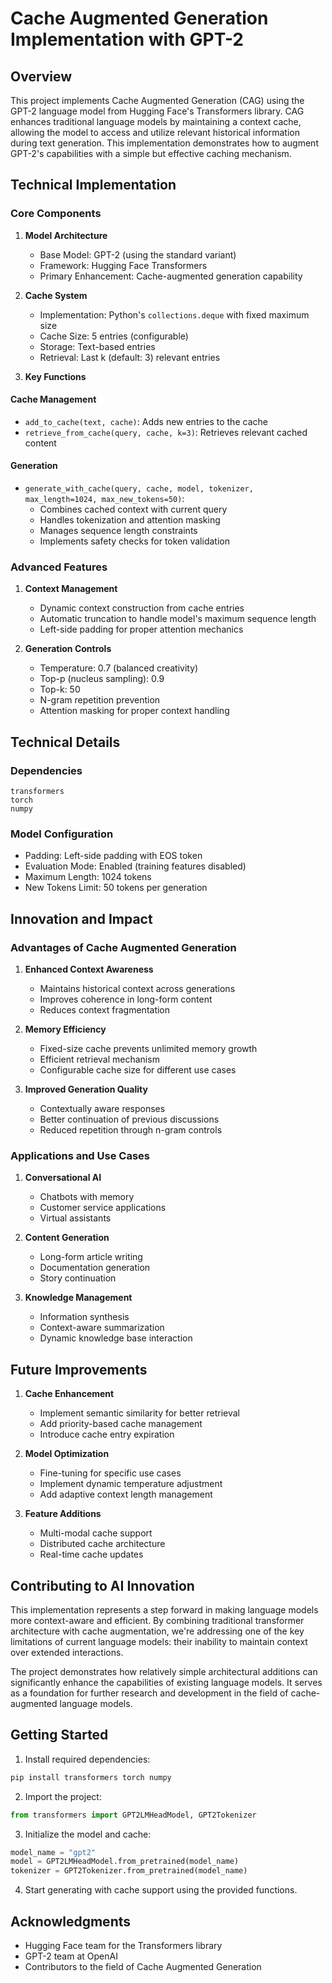 # Cache Augmented Generation Implementation with GPT-2

## Overview
This project implements Cache Augmented Generation (CAG) using the GPT-2 language model from Hugging Face's Transformers library. CAG enhances traditional language models by maintaining a context cache, allowing the model to access and utilize relevant historical information during text generation. This implementation demonstrates how to augment GPT-2's capabilities with a simple but effective caching mechanism.

## Technical Implementation

### Core Components

1. **Model Architecture**
   - Base Model: GPT-2 (using the standard variant)
   - Framework: Hugging Face Transformers
   - Primary Enhancement: Cache-augmented generation capability

2. **Cache System**
   - Implementation: Python's `collections.deque` with fixed maximum size
   - Cache Size: 5 entries (configurable)
   - Storage: Text-based entries
   - Retrieval: Last k (default: 3) relevant entries

3. **Key Functions**

#### Cache Management
- `add_to_cache(text, cache)`: Adds new entries to the cache
- `retrieve_from_cache(query, cache, k=3)`: Retrieves relevant cached content

#### Generation
- `generate_with_cache(query, cache, model, tokenizer, max_length=1024, max_new_tokens=50)`:
  - Combines cached context with current query
  - Handles tokenization and attention masking
  - Manages sequence length constraints
  - Implements safety checks for token validation

### Advanced Features

1. **Context Management**
   - Dynamic context construction from cache entries
   - Automatic truncation to handle model's maximum sequence length
   - Left-side padding for proper attention mechanics

2. **Generation Controls**
   - Temperature: 0.7 (balanced creativity)
   - Top-p (nucleus sampling): 0.9
   - Top-k: 50
   - N-gram repetition prevention
   - Attention masking for proper context handling

## Technical Details

### Dependencies
```
transformers
torch
numpy
```

### Model Configuration
- Padding: Left-side padding with EOS token
- Evaluation Mode: Enabled (training features disabled)
- Maximum Length: 1024 tokens
- New Tokens Limit: 50 tokens per generation

## Innovation and Impact

### Advantages of Cache Augmented Generation

1. **Enhanced Context Awareness**
   - Maintains historical context across generations
   - Improves coherence in long-form content
   - Reduces context fragmentation

2. **Memory Efficiency**
   - Fixed-size cache prevents unlimited memory growth
   - Efficient retrieval mechanism
   - Configurable cache size for different use cases

3. **Improved Generation Quality**
   - Contextually aware responses
   - Better continuation of previous discussions
   - Reduced repetition through n-gram controls

### Applications and Use Cases

1. **Conversational AI**
   - Chatbots with memory
   - Customer service applications
   - Virtual assistants

2. **Content Generation**
   - Long-form article writing
   - Documentation generation
   - Story continuation

3. **Knowledge Management**
   - Information synthesis
   - Context-aware summarization
   - Dynamic knowledge base interaction

## Future Improvements

1. **Cache Enhancement**
   - Implement semantic similarity for better retrieval
   - Add priority-based cache management
   - Introduce cache entry expiration

2. **Model Optimization**
   - Fine-tuning for specific use cases
   - Implement dynamic temperature adjustment
   - Add adaptive context length management

3. **Feature Additions**
   - Multi-modal cache support
   - Distributed cache architecture
   - Real-time cache updates

## Contributing to AI Innovation

This implementation represents a step forward in making language models more context-aware and efficient. By combining traditional transformer architecture with cache augmentation, we're addressing one of the key limitations of current language models: their inability to maintain context over extended interactions.

The project demonstrates how relatively simple architectural additions can significantly enhance the capabilities of existing language models. It serves as a foundation for further research and development in the field of cache-augmented language models.

## Getting Started

1. Install required dependencies:
```bash
pip install transformers torch numpy
```

2. Import the project:
```python
from transformers import GPT2LMHeadModel, GPT2Tokenizer
```

3. Initialize the model and cache:
```python
model_name = "gpt2"
model = GPT2LMHeadModel.from_pretrained(model_name)
tokenizer = GPT2Tokenizer.from_pretrained(model_name)
```

4. Start generating with cache support using the provided functions.

## Acknowledgments
- Hugging Face team for the Transformers library
- GPT-2 team at OpenAI
- Contributors to the field of Cache Augmented Generation

